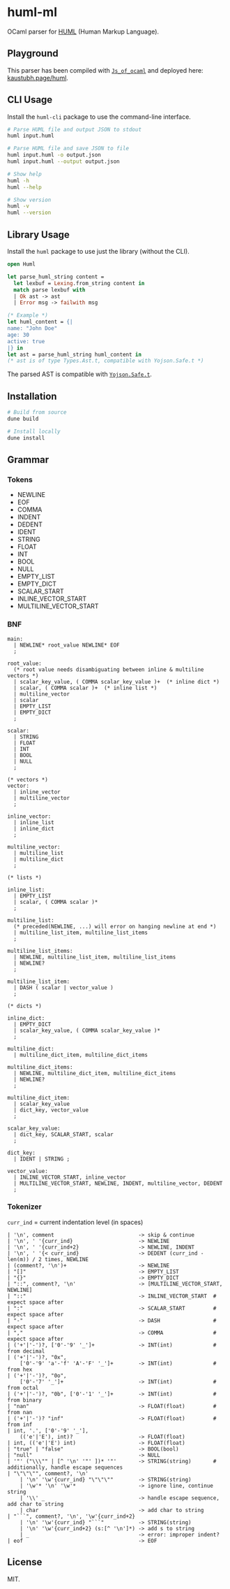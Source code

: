 # huml-ml

OCaml parser for [HUML](https://huml.io) (Human Markup Language).

## Playground

This parser has been compiled with [`Js_of_ocaml`](https://github.com/ocsigen/Js_of_ocaml)
and deployed here: [kaustubh.page/huml](https://kaustubh.page/huml).

## CLI Usage

Install the `huml-cli` package to use the command-line interface.

```bash
# Parse HUML file and output JSON to stdout
huml input.huml

# Parse HUML file and save JSON to file
huml input.huml -o output.json
huml input.huml --output output.json

# Show help
huml -h
huml --help

# Show version
huml -v
huml --version
```

## Library Usage

Install the `huml` package to use just the library (without the CLI).

```ocaml
open Huml

let parse_huml_string content =
  let lexbuf = Lexing.from_string content in
  match parse lexbuf with
  | Ok ast -> ast
  | Error msg -> failwith msg

(* Example *)
let huml_content = {|
name: "John Doe"
age: 30
active: true
|} in
let ast = parse_huml_string huml_content in
(* ast is of type Types.Ast.t, compatible with Yojson.Safe.t *)
```

The parsed AST is compatible with [`Yojson.Safe.t`](https://ocaml-doc.github.io/odoc-examples/yojson/Yojson/Safe/index.html).

## Installation

```bash
# Build from source
dune build

# Install locally
dune install
```

## Grammar

### Tokens
- NEWLINE
- EOF
- COMMA
- INDENT
- DEDENT
- <string> IDENT
- <string> STRING
- <float> FLOAT
- <int> INT
- <bool> BOOL
- NULL
- EMPTY_LIST
- EMPTY_DICT
- SCALAR_START
- INLINE_VECTOR_START
- MULTILINE_VECTOR_START

### BNF

```
main:
  | NEWLINE* root_value NEWLINE* EOF
  ;

root_value:
  (* root value needs disambiguating between inline & multiline vectors *)
  | scalar_key_value, ( COMMA scalar_key_value )+  (* inline dict *)
  | scalar, ( COMMA scalar )+  (* inline list *)
  | multiline_vector
  | scalar
  | EMPTY_LIST
  | EMPTY_DICT
  ; 

scalar:
  | STRING
  | FLOAT
  | INT
  | BOOL
  | NULL
  ;

(* vectors *)
vector:
  | inline_vector
  | multiline_vector
  ;

inline_vector:
  | inline_list
  | inline_dict
  ;

multiline_vector:
  | multiline_list
  | multiline_dict
  ;

(* lists *)

inline_list:
  | EMPTY_LIST
  | scalar, ( COMMA scalar )*
  ;

multiline_list:
  (* preceded(NEWLINE, ...) will error on hanging newline at end *)
  | multiline_list_item, multiline_list_items
  ;

multiline_list_items:
  | NEWLINE, multiline_list_item, multiline_list_items
  | NEWLINE?
  ;

multiline_list_item:
  | DASH ( scalar | vector_value )
  ;

(* dicts *)

inline_dict:
  | EMPTY_DICT
  | scalar_key_value, ( COMMA scalar_key_value )*
  ;

multiline_dict:
  | multiline_dict_item, multiline_dict_items

multiline_dict_items:
  | NEWLINE, multiline_dict_item, multiline_dict_items
  | NEWLINE?
  ;

multiline_dict_item:
  | scalar_key_value
  | dict_key, vector_value
  ;

scalar_key_value:
  | dict_key, SCALAR_START, scalar
  ;

dict_key:
  | IDENT | STRING ;

vector_value:
  | INLINE_VECTOR_START, inline_vector
  | MULTILINE_VECTOR_START, NEWLINE, INDENT, multiline_vector, DEDENT
  ;
```

### Tokenizer

`curr_ind` = current indentation level (in spaces)

```
| '\n', comment                           -> skip & continue
| '\n', ' '{curr_ind}                     -> NEWLINE
| '\n', ' '{curr_ind+2}                   -> NEWLINE, INDENT
| '\n', ' '{< curr_ind}                   -> DEDENT (curr_ind - len(m)) / 2 times, NEWLINE
| (comment?, '\n')+                       -> NEWLINE
| "[]"                                    -> EMPTY_LIST
| "{}"                                    -> EMPTY_DICT
| "::", comment?, '\n'                    -> [MULTILINE_VECTOR_START, NEWLINE]
| "::"                                    -> INLINE_VECTOR_START  # expect space after
| ":"                                     -> SCALAR_START         # expect space after
| "-"                                     -> DASH                 # expect space after
| ","                                     -> COMMA                # expect space after
| ('+'|'-')?, ['0'-'9' '_']+              -> INT(int)             # from decimal
| ('+'|'-')?, "0x",
    ['0'-'9' 'a'-'f' 'A'-'F' '_']+        -> INT(int)             # from hex
| ('+'|'-')?, "0o",
    ['0'-'7' '_']+                        -> INT(int)             # from octal
| ('+'|'-')?, "0b", ['0'-'1' '_']+        -> INT(int)             # from binary
| "nan"                                   -> FLOAT(float)         # from nan
| ('+'|'-')? "inf"                        -> FLOAT(float)         # from inf
| int, '.', ['0'-'9' '_'],
    (('e'|'E'), int)?                     -> FLOAT(float)
| int, (('e'|'E') int)                    -> FLOAT(float)
| "true" | "false"                        -> BOOL(bool)
| "null"                                  -> NULL
| '"' ("\\\"" | [^ '\n' '"' ])* '"'       -> STRING(string)       # additionally, handle escape sequences
| "\"\"\"", comment?, '\n'
    | '\n' '\w'{curr_ind} "\"\"\""        -> STRING(string)
    | '\w'* '\n' '\w'*                    -> ignore line, continue string
    | '\\' _                              -> handle escape sequence, add char to string
    | char                                -> add char to string
| "```", comment?, '\n', '\w'{curr_ind+2}
    | '\n' '\w'{curr_ind} "```"           -> STRING(string)
    | '\n' '\w'{curr_ind+2} (s:[^ '\n']*) -> add s to string
    | _                                   -> error: improper indent?
| eof                                     -> EOF
```

## License

MIT.
